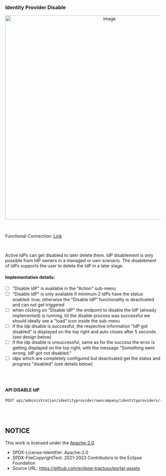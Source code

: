 ### Identity Provider Disable

<p align="center">
<img width="659" alt="image" src="https://github.com/catenax-ng/tx-portal-assets/assets/94133633/fdc815e0-2488-4f81-b7cb-df8441a9294a">
</p>

<br>

Functional Connection: [Link](/docs/02.%20Technical%20Integration/02.%20Identity%20Provider%20Management/05.%20Disable%20Identity%20Provider.md)

<br>

Active IdPs can get disabled to later delete them.
IdP disablement is only possible from IdP owners in a managed or own scenario.
The disablement of IdPs supports the user to delete the IdP in a later stage.

#### Implementation details:

- [ ] "Disable IdP" is available in the "Action" sub-menu
- [ ] "Disable IdP" is only available if minimum 2 IdPs have the status enabled: true; otherwise the "Disable IdP" functionality is deactivated and can not get triggered
- [ ] when clicking on "Disable IdP" the endpoint to disable the IdP (already implemented) is running, till the disable process was successful we should ideally see a "load" icon inside the sub-menu
- [ ] if the idp disable is successful, the respective information "IdP got disabled" is displayed on the top right and auto closes after 5 seconds (see design below)
- [ ] if the idp disable is unsuccessful, same as for the success the error is getting displayed on the top right; with the message "Something went wrong. IdP got not disabled."
- [ ] idps which are completely configured but deactivated get the status and progress "disabled" (see details below)

<br>
<br>

#### API DISABLE IdP

```diff
POST api/administration/identityprovider/owncompany/identityproviders/{identityProviderId}/status?enabled=false
```

<br>
<br>

## NOTICE

This work is licensed under the [Apache-2.0](https://www.apache.org/licenses/LICENSE-2.0).

- SPDX-License-Identifier: Apache-2.0
- SPDX-FileCopyrightText: 2021-2023 Contributors to the Eclipse Foundation
- Source URL: https://github.com/eclipse-tractusx/portal-assets
